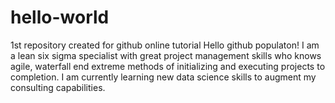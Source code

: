 # hello-world
1st repository created for github online tutorial
Hello github populaton!  I am a lean six sigma specialist with great project management skills who knows agile, waterfall end extreme methods of initializing and executing projects to completion.  I am currently learning new data science skills to augment my consulting capabilities.
